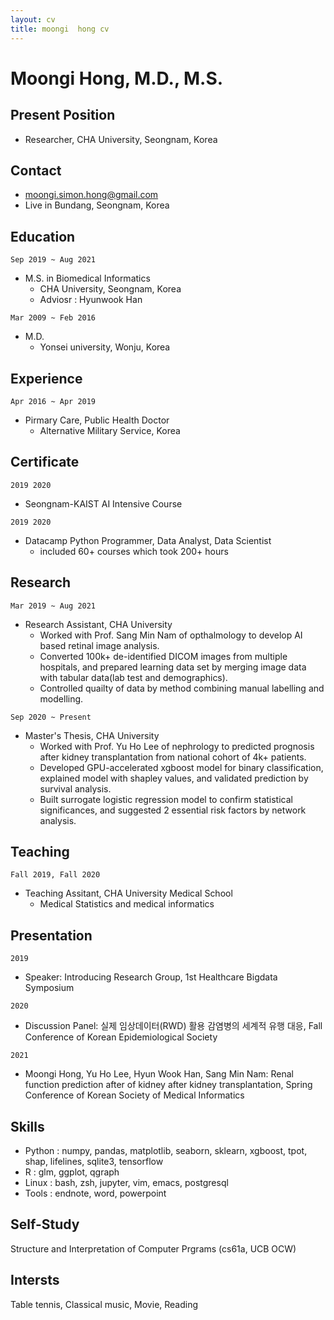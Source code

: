 ```yaml
---
layout: cv
title: moongi  hong cv
---
```


# Moongi Hong, M.D., M.S.

## Present Position
- Researcher, CHA University, Seongnam, Korea

## Contact
- moongi.simon.hong@gmail.com
- Live in Bundang, Seongnam, Korea

## Education
`Sep 2019 ~ Aug 2021 `
- M.S. in Biomedical Informatics
  - CHA University, Seongnam, Korea
  - Adviosr : Hyunwook Han

`Mar 2009 ~ Feb 2016`
- M.D.
  - Yonsei university, Wonju, Korea

## Experience
`Apr 2016 ~ Apr 2019`
- Pirmary Care, Public Health Doctor
  - Alternative Military Service, Korea

## Certificate
`2019 2020`
- Seongnam-KAIST AI Intensive Course

`2019 2020`
- Datacamp Python Programmer, Data Analyst, Data Scientist 
  - included 60+ courses which took 200+ hours

## Research
`Mar 2019 ~ Aug 2021`
- Research Assistant, CHA University
  - Worked with Prof. Sang Min Nam of opthalmology to develop AI based retinal image analysis.
  - Converted 100k+ de-identified DICOM images from multiple hospitals, and prepared learning data set by merging image data with tabular data(lab test and demographics).
  - Controlled quailty of data by method combining manual labelling and modelling. 

`Sep 2020 ~ Present`
- Master's Thesis, CHA University
  - Worked with Prof. Yu Ho Lee of nephrology to predicted prognosis after kidney transplantation from national cohort of 4k+ patients.
  - Developed GPU-accelerated xgboost model for binary classification, explained model with shapley values, and validated prediction by survival analysis.
  - Built surrogate logistic regression model to confirm statistical significances, and suggested 2 essential risk factors by network analysis.

## Teaching
`Fall 2019, Fall 2020`
- Teaching Assitant, CHA University Medical School
  - Medical Statistics and medical informatics

## Presentation
`2019`
- Speaker: Introducing Research Group, 1st Healthcare Bigdata Symposium

`2020`
- Discussion Panel: 실제 임상데이터(RWD) 활용 감염병의 세계적 유행 대응, Fall Conference of Korean Epidemiological Society

`2021`
- Moongi Hong, Yu Ho Lee, Hyun Wook Han, Sang Min Nam: Renal function prediction after of kidney after kidney transplantation, Spring Conference of Korean Society of Medical Informatics

## Skills
- Python : numpy, pandas, matplotlib, seaborn, sklearn, xgboost, tpot, shap, lifelines, sqlite3, tensorflow
- R : glm, ggplot, qgraph
- Linux : bash, zsh, jupyter, vim, emacs, postgresql
- Tools : endnote, word, powerpoint

## Self-Study
Structure and Interpretation of Computer Prgrams (cs61a, UCB OCW)

## Intersts
Table tennis, Classical music, Movie, Reading
